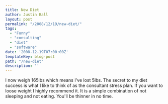 ```yaml
---
title: New Diet
author: Justin Ball
layout: post
permalink: "/2008/12/19/new-diet/"
tags:
  - "Funny"
  - "consulting"
  - "diet"
  - "software"
date: '2008-12-19T07:00:00Z'
templateKey: blog-post
path: "/new-diet"
description: ''
---
```


I now weigh 165lbs which means I've lost 5lbs. The secret to my diet success is what I like to think of as the consultant stress plan. If you want to loose weight I highly recommend it. It is a simple combination of not sleeping and not eating. You'll be thinner in no time.
